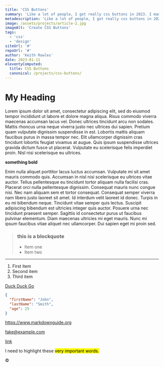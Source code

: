 ```yaml
---
title: 'CSS Buttons'
summary: 'Like a lot of people, I got really css buttons in 2023. I made this app to help me learn make css buttons.'
metadescription: 'Like a lot of people, I got really css buttons in 2023. I made this app to help me learn make css buttons.'
image: /assets/projects/article-2.jpg
imageAlt: 'Create CSS Buttons'
tags:
  - 'css'
  - 'design'
siteUrl: '#'
repoUrl: '#'
author: 'Keith Rowles'
date: 2023-01-11
eleventyComputed:
  title: CSS Buttons
  canonical: /projects/css-buttons/
---
```


# My Heading

Lorem ipsum dolor sit amet, consectetur adipiscing elit, sed do eiusmod tempor incididunt ut labore et dolore magna aliqua. Risus commodo viverra maecenas accumsan lacus vel. Donec ultrices tincidunt arcu non sodales. Mattis rhoncus urna neque viverra justo nec ultrices dui sapien. Pretium quam vulputate dignissim suspendisse in est. Lobortis mattis aliquam faucibus purus in massa tempor nec. Elit ullamcorper dignissim cras tincidunt lobortis feugiat vivamus at augue. Quis ipsum suspendisse ultrices gravida dictum fusce ut placerat. Vulputate eu scelerisque felis imperdiet proin. Nisl nisi scelerisque eu ultrices.

**something bold**

Enim nulla aliquet porttitor lacus luctus accumsan. Vulputate mi sit amet mauris commodo quis. Accumsan in nisl nisi scelerisque eu ultrices vitae auctor. Tellus pellentesque eu tincidunt tortor aliquam nulla facilisi cras. Placerat orci nulla pellentesque dignissim. Consequat mauris nunc congue nisi. Nec nam aliquam sem et tortor consequat. Consequat semper viverra nam libero justo laoreet sit amet. Id interdum velit laoreet id donec. Turpis in eu mi bibendum neque. Tincidunt vitae semper quis lectus. Suscipit adipiscing bibendum est ultricies integer quis auctor. Posuere urna nec tincidunt praesent semper. Sagittis id consectetur purus ut faucibus pulvinar elementum. Diam maecenas ultricies mi eget mauris. Nunc mi ipsum faucibus vitae aliquet nec ullamcorper. Dui sapien eget mi proin sed.

> ### this is a blockquote
>
> - Item one
> - Item two

---

1. First item
2. Second item
3. Third item

[Duck Duck Go](https://duckduckgo.com)

```json
{
  "firstName": "John",
  "lastName": "Smith",
  "age": 25
}
```

<https://www.markdownguide.org>

<fake@example.com>

<a href="https://www.example.com/my great page" target="_blank">link</a>

I need to highlight these <mark>very important words<mark>.

&copy;
